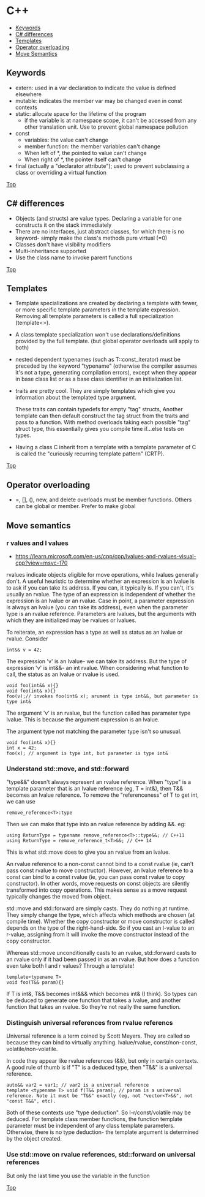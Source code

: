 # C++

- [Keywords](#keywords)
- [C# differences](#c-differences)
- [Templates](#templates)
- [Operator overloading](#operator-overloading)
- [Move Semantics](#move-semantics)


## Keywords

- extern: used in a var declaration to indicate the value is defined elsewhere
- mutable: indicates the member var may be changed even in const contexts
- static: allocate space for the lifetime of the program
  - if the variable is at namespace scope, it can't be accessed from any other translation unit. Use to prevent global namespace pollution
- const
  - variables: the value can't change
  - member function: the member variables can't change
  - When left of *, the pointed to value can't change
  - When right of *, the pointer itself can't change
- final (actually a "declarator attribute"); used to prevent subclassing a class or overriding a virtual function


[Top](#c)

## C# differences

- Objects (and structs) are value types. Declaring a variable for one constructs it on the stack immediately
- There are no interfaces, just abstract classes, for which there is no keyword- simply make the class's methods pure virtual (=0)
- Classes don't have visibility modifiers
- Multi-inheritance supported
- Use the class name to invoke parent functions

[Top](#c)

## Templates

- Template specializations are created by declaring a template with fewer, or more specific template parameters in the template expression. Removing all template parameters is called a full specialization (template<>).
- A class template specialization won't use declarations/definitions provided by the full template. (but global operator overloads will apply to both)
- nested dependent typenames (such as T::const_iterator) must be preceded by the keyword "typename" (otherwise the compiler assumes it's not a type, generating compilation errors), except when they appear in base class list or as a base class identifier in an initialization list.
- traits are pretty cool. They are simply templates which give you information about the templated type argument.
  
  These traits can contain typedefs for empty "tag" structs, Another template can then default construct the tag struct from the traits and pass to a function. With method overloads taking each possible "tag" struct type, this essentially gives you compile time if...else tests on types.
- Having a class C inherit from a template with a template parameter of C is called the "curiously recurring template pattern" (CRTP).

[Top](#c)

## Operator overloading

- =, [], (), new, and delete overloads must be member functions. Others can be global or member. Prefer to make global

## Move semantics

### r values and l values

- https://learn.microsoft.com/en-us/cpp/cpp/lvalues-and-rvalues-visual-cpp?view=msvc-170

rvalues indicate objects eligible for move operations, while lvalues generally don't. A useful heuristic to determine whether an expression is an lvalue is to ask if you can take its address. If you can, it typically is. If you can't, it's usually an rvalue.
The type of an expression is independent of whether the expression is an lvalue or an rvalue. Case in point, a parameter expression is always an lvalue (you can take its address), even when the parameter type is an rvalue reference. Parameters are lvalues, but the arguments with which they are initialized may be rvalues or lvalues.

To reiterate, an expression has a type as well as status as an lvalue or rvalue. Consider
```
int&& v = 42;
```
The expression 'v' is an lvalue- we can take its address. But the type of expression 'v' is int&&- an int rvalue.
When considering what function to call, the status as an lvalue or rvalue is used.
```
void foo(int&& x){}
void foo(int& x){}
foo(v);// invokes foo(int& x); arument is type int&&, but parameter is type int&
```
The argument 'v' is an rvalue, but the function called has parameter type lvalue. This is because the argument expression is an lvalue.

The argument type not matching the parameter type isn't so unusual.
```
void foo(int& x){}
int x = 42;
foo(x); // argument is type int, but parameter is type int&
```
### Understand std::move, and std::forward

"type&&" doesn't always represent an rvalue reference. When "type" is a template parameter that is an lvalue reference (eg, T = int&), then T&& becomes an lvalue reference.
To remove the "referenceness" of T to get int, we can use
```
remove_reference<T>:type
```
Then we can make that type into an rvalue reference by adding &&.
eg:
```
using ReturnType = typename remove_reference<T>::type&&; // C++11
using ReturnType = remove_reference_t<T>&&; // C++ 14
```
This is what std::move does to give you an rvalue from an lvalue.

An rvalue reference to a non-const cannot bind to a const rvalue (ie, can't pass const rvalue to move constructor). However,  an lvalue reference to a const can bind to a const rvalue (ie, you can pass const rvalue to copy constructor).
In other words, move requests on const objects are silently transformed into copy operations. This makes sense as a move request typically changes the moved from object.

std::move and std::forward are simply casts. They do nothing at runtime. They simply change the type, which affects which methods are chosen (at compile time). Whether the copy constructor or move constructor is called depends on the type of the right-hand-side.  So if you cast an l-value to an r-value, assigning from it will invoke the move constructor instead of the copy constructor.

Whereas std::move unconditionally casts to an rvalue, std::forward casts to an rvalue only if it had been passed in as an rvalue. But how does a function even take both l and r values? Through a template!
```
template<typename T>
void foo(T&& param){}
```
If T is int&, T&& becomes int&&& which becomes int& (I think). So types can be deduced to generate one function that takes a lvalue, and another function that takes an rvalue. So they're not really the same function.

### Distinguish universal references from rvalue referencs

Universal reference is a term coined by Scott Meyers.
They are called so because they can bind to virtually anything. lvalue/rvalue, const/non-const, volatile/non-volatile.

In code they appear like rvalue references (&&), but only in certain contexts. A good rule of thumb is if "T" is a deduced type, then "T&&" is a universal reference.
```
auto&& var2 = var1; // var2 is a universal reference
template <typename T> void f(T&& param); // param is a universal reference. Note it must be "T&&" exactly (eg, not "vector<T>&&", not "const T&&", etc).
```
Both of these contexts use "type deduction". So l-r/const/volatile may be deduced.
For template class member functions, the function template parameter must be independent of any class template parameters. Otherwise, there is no type deduction- the template argument is determined by the object created.

### Use std::move on rvalue references, std::forward on universal references

But only the last time you use the variable in the function

[Top](#c)
